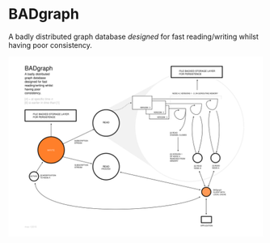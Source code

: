 # BADgraph

A badly distributed graph database _designed_ for fast reading/writing whilst having poor consistency. 

![Overview Design](documentation/overview.png)
